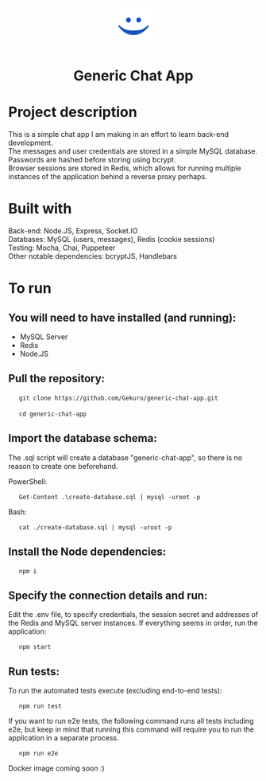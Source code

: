 <div align='center'><img src="static/icon.png" alt="Logo" width="80px" height="80px"></div>
<h1 align='center' style="border-bottom: none;">Generic Chat App</h1>

# Project description

This is a simple chat app I am making in an effort to learn back-end development.<br/>
The messages and user credentials are stored in a simple MySQL database. Passwords are hashed before storing using bcrypt.<br/> Browser sessions are stored in Redis, which allows for running multiple instances of the application behind a reverse proxy perhaps.

# Built with

Back-end: Node.JS, Express, Socket.IO<br/>
Databases: MySQL (users, messages), Redis (cookie sessions)<br />
Testing: Mocha, Chai, Puppeteer<br />
Other notable dependencies: bcryptJS, Handlebars

# To run

## You will need to have installed (and running):
 - MySQL Server
 - Redis
 - Node.JS
## Pull the repository:
 ```
    git clone https://github.com/Gekuro/generic-chat-app.git

    cd generic-chat-app
 ```
## Import the database schema:
The .sql script will create a database "generic-chat-app", so there is no reason to create one beforehand.

PowerShell:
 ```
    Get-Content .\create-database.sql | mysql -uroot -p
 ```
Bash:
 ```
    cat ./create-database.sql | mysql -uroot -p
 ```
## Install the Node dependencies:
 ```
    npm i
 ```
## Specify the connection details and run:
 Edit the .env file, to specify credentials, the session secret and addresses of the Redis and MySQL server instances.
 If everything seems in order, run the application:
 ```
    npm start
 ```
## Run tests:
 To run the automated tests execute (excluding end-to-end tests):
 ```
    npm run test
 ```
 If you want to run e2e tests, the following command runs all tests including e2e, but keep in mind that running this command will require you to run the application in a separate process.
 ```
    npm run e2e
 ```

 Docker image coming soon :)